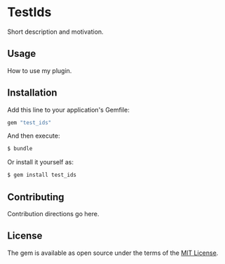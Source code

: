 # TestIds
Short description and motivation.

## Usage
How to use my plugin.

## Installation
Add this line to your application's Gemfile:

```ruby
gem "test_ids"
```

And then execute:
```bash
$ bundle
```

Or install it yourself as:
```bash
$ gem install test_ids
```

## Contributing
Contribution directions go here.

## License
The gem is available as open source under the terms of the [MIT License](https://opensource.org/licenses/MIT).

